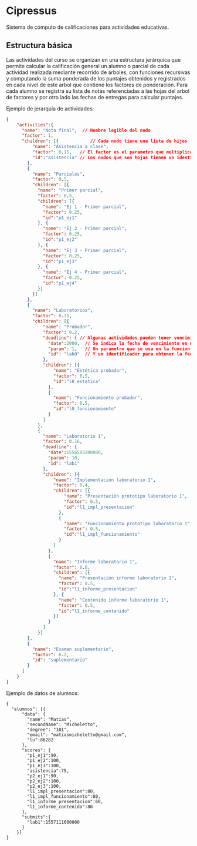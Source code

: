 # Cipressus

Sistema de cómputo de calificaciones para actividades educativas.

## Estructura básica

Las actividades del curso se organizan en una estructura jerárquica que permite calcular la calificación general un alumno o parcial de cada actividad realizada mediante recorrido de árboles, con funciones recursivas y computando la suma ponderada de los puntajes obtenidos y registrados en cada nivel de este arbol que contiene los factores de ponderación. Para cada alumno se registra su lista de notas referenciadas a las hojas del arbol de factores y por otro lado las fechas de entregas para calcular puntajes.

Ejemplo de jerarquía de actividades:

```json
{
	"activities":{
	  "name": "Nota final",  // Nombre legible del nodo
	  "factor": 1,
	  "children": [{			// Cada nodo tiene una lista de hijos
		  "name": "Asistencia a clase",
		  "factor": 0.15,   // El factor es el parametro que multiplica a la nota de este nodo para calcular la suma ponderada
		  "id":"asistencia" // Los nodos que son hojas tienen un identificador porque son los que deben calificarse
		},
		{
		  "name": "Parciales",
		  "factor": 0.5,
		  "children": [{
			"name": "Primer parcial",
			"factor": 0.5,
			"children": [{
			  "name": "Ej 1 - Primer parcial",
			  "factor": 0.25,
			  "id":"p1_ej1"       
			}, {
			  "name": "Ej 2 - Primer parcial",
			  "factor": 0.25,
			  "id":"p1_ej2"
			}, {
			  "name": "Ej 3 - Primer parcial",
			  "factor": 0.25,
			  "id":"p1_ej3"
			}, {
			  "name": "Ej 4 - Primer parcial",
			  "factor": 0.25,
			  "id":"p1_ej4"
			}]
		  }]
		},
		{
		  "name": "Laboratorios",
		  "factor": 0.35,
		  "children": [{
			  "name": "Probador",
			  "factor": 0.2,
			  "deadline": { // Algunas actividades pueden tener vencimiento
				"date":2000,  // Se indica la fecha de vencimiento en unix time
				"param": 1,   // Un parametro que se usa en la funcion de costo
				"id": "lab0"  // Y un identificador para obtener la fecha de entrega de esta actividad
			  },
			  "children": [{
				  "name": "Estética probador",
				  "factor": 0.5,
				  "id":"l0_estetica"
				},
				{
				  "name": "Funcionamiento probador",
				  "factor": 0.5,
				  "id":"l0_funcionamiento"
				}
			  ]
			},
			{
			  "name": "Laboratorio 1",
			  "factor": 0.16,
			  "deadline": {
				"date":1556593200000,        
				"param": 10,           
				"id": "lab1"
			  },
			  "children": [{
				  "name": "Implementación laboratorio 1",
				  "factor": 0.4,
				  "children": [{
					  "name": "Presentación prototipo laboratorio 1",
					  "factor": 0.5,
					  "id":"l1_impl_presentacion"
					},
					{
					  "name": "Funcionamiento prototipo laboratorio 1",
					  "factor": 0.5,
					  "id":"l1_impl_funcionamiento"
					}
				  ]
				},
				{
				  "name": "Informe laboratorio 1",
				  "factor": 0.6,
				  "children": [{
					"name": "Presentación informe laboratorio 1",
					"factor": 0.5,
					"id":"l1_informe_presentacion"
				  }, {
					"name": "Contenido informe laboratorio 1",
					"factor": 0.5,
					"id":"l1_informe_contenido"
				  }]
				}
			  ]
			}]
		},
		{
		  "name": "Examen suplementario",
		  "factor": 0.2,
		  "id": "suplementario"
		}
	  ]
	}
}
```

Ejemplo de datos de alumnos:

```jsonc
{
  "alumnos": [{
	  "data": {
		"name": "Matías",
		"secondName": "Micheletto",
		"degree": "101",
		"email": "matiasmicheletto@gmail.com",
		"lu":86282
	  },
	  "scores": {
		"p1_ej1":90,
		"p1_ej2":100,
		"p1_ej3":100,
		"asistencia":75,
		"p2_ej1":90,
		"p2_ej2":100,
		"p2_ej3":100,
		"l1_impl_presentacion":80,
		"l1_impl_funcionamiento":80,
		"l1_informe_presentacion":60,
		"l1_informe_contenido":80
	  },
	  "submits":{
		"lab1":1557111600000
	  }
	}]
}
```